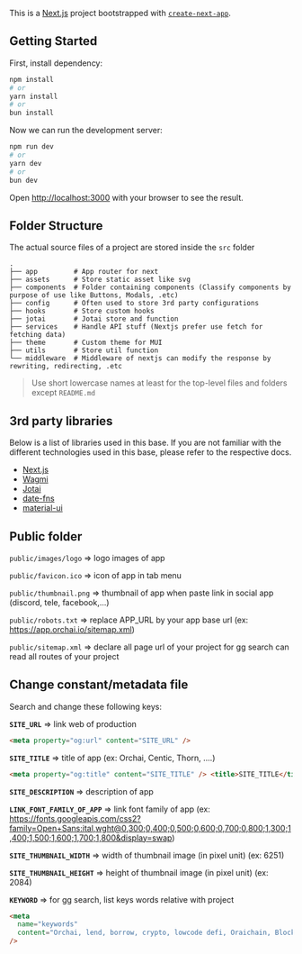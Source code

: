 This is a [Next.js](https://nextjs.org) project bootstrapped with [`create-next-app`](https://nextjs.org/docs/app/api-reference/cli/create-next-app).

## Getting Started

First, install dependency:

```bash
npm install
# or
yarn install
# or
bun install
```

Now we can run the development server:

```bash
npm run dev
# or
yarn dev
# or
bun dev
```

Open [http://localhost:3000](http://localhost:3000) with your browser to see the result.

## Folder Structure

The actual source files of a project are stored inside the
`src` folder

    .
    ├── app         # App router for next
    ├── assets      # Store static asset like svg
    ├── components  # Folder containing components (Classify components by purpose of use like Buttons, Modals, .etc)
    ├── config      # Often used to store 3rd party configurations
    ├── hooks       # Store custom hooks
    ├── jotai       # Jotai store and function
    ├── services    # Handle API stuff (Nextjs prefer use fetch for fetching data)
    ├── theme       # Custom theme for MUI
    ├── utils       # Store util function
    └── middleware  # Middleware of nextjs can modify the response by rewriting, redirecting, .etc

> Use short lowercase names at least for the top-level files and folders except `README.md`

## 3rd party libraries

Below is a list of libraries used in this base. If you are not familiar with the different technologies used in this base, please refer to the respective docs.

- [Next.js](https://nextjs.org)
- [Wagmi](https://wagmi.sh/react/installation)
- [Jotai](https://jotai.org/docs)
- [date-fns](https://date-fns.org/docs/Getting-Started)
- [material-ui](https://mui.com/material-ui/getting-started/usage/)

## Public folder

`public/images/logo` ⇒ logo images of app

`public/favicon.ico` ⇒ icon of app in tab menu

`public/thumbnail.png` ⇒ thumbnail of app when paste link in social app (discord, tele, facebook,...)

`public/robots.txt` ⇒ replace APP_URL by your app base url (ex: https://app.orchai.io/sitemap.xml)

`public/sitemap.xml` ⇒ declare all page url of your project for gg search can read all routes of your project

## Change constant/metadata file

Search and change these following keys:

**`SITE_URL`** ⇒ link web of production

```html
<meta property="og:url" content="SITE_URL" />
```

**`SITE_TITLE`** ⇒ title of app (ex: Orchai, Centic, Thorn, ....)

```html
<meta property="og:title" content="SITE_TITLE" /> <title>SITE_TITLE</title>
```

**`SITE_DESCRIPTION`** ⇒ description of app

**`LINK_FONT_FAMILY_OF_APP`** ⇒ link font family of app (ex: https://fonts.googleapis.com/css2?family=Open+Sans:ital,wght@0,300;0,400;0,500;0,600;0,700;0,800;1,300;1,400;1,500;1,600;1,700;1,800&display=swap)

**`SITE_THUMBNAIL_WIDTH`** ⇒ width of thumbnail image (in pixel unit) (ex: 6251)

**`SITE_THUMBNAIL_HEIGHT`** ⇒ height of thumbnail image (in pixel unit) (ex: 2084)

**`KEYWORD`** => for gg search, list keys words relative with project

```html
<meta
  name="keywords"
  content="Orchai, lend, borrow, crypto, lowcode defi, Oraichain, Blockchain, marketplace, loans, best profit, AI, Lending Platform, ecosystem, AI Oracle."
/>
```

